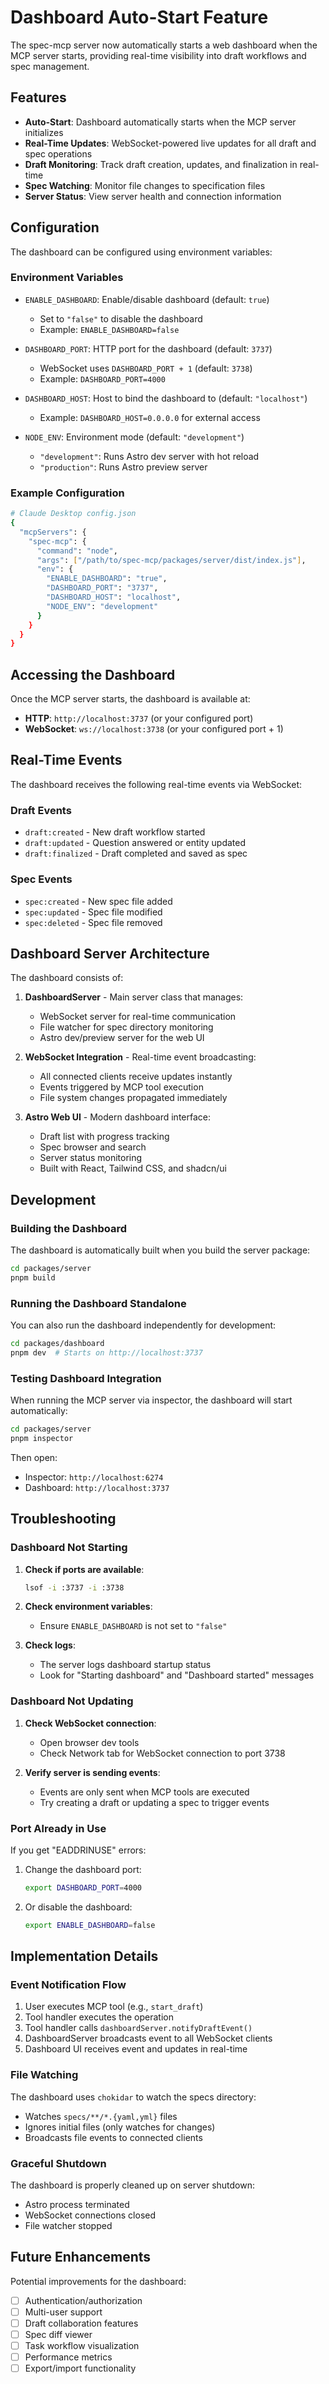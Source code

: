 # Dashboard Auto-Start Feature

The spec-mcp server now automatically starts a web dashboard when the MCP server starts, providing real-time visibility into draft workflows and spec management.

## Features

- **Auto-Start**: Dashboard automatically starts when the MCP server initializes
- **Real-Time Updates**: WebSocket-powered live updates for all draft and spec operations
- **Draft Monitoring**: Track draft creation, updates, and finalization in real-time
- **Spec Watching**: Monitor file changes to specification files
- **Server Status**: View server health and connection information

## Configuration

The dashboard can be configured using environment variables:

### Environment Variables

- `ENABLE_DASHBOARD`: Enable/disable dashboard (default: `true`)
  - Set to `"false"` to disable the dashboard
  - Example: `ENABLE_DASHBOARD=false`

- `DASHBOARD_PORT`: HTTP port for the dashboard (default: `3737`)
  - WebSocket uses `DASHBOARD_PORT + 1` (default: `3738`)
  - Example: `DASHBOARD_PORT=4000`

- `DASHBOARD_HOST`: Host to bind the dashboard to (default: `"localhost"`)
  - Example: `DASHBOARD_HOST=0.0.0.0` for external access

- `NODE_ENV`: Environment mode (default: `"development"`)
  - `"development"`: Runs Astro dev server with hot reload
  - `"production"`: Runs Astro preview server

### Example Configuration

```bash
# Claude Desktop config.json
{
  "mcpServers": {
    "spec-mcp": {
      "command": "node",
      "args": ["/path/to/spec-mcp/packages/server/dist/index.js"],
      "env": {
        "ENABLE_DASHBOARD": "true",
        "DASHBOARD_PORT": "3737",
        "DASHBOARD_HOST": "localhost",
        "NODE_ENV": "development"
      }
    }
  }
}
```

## Accessing the Dashboard

Once the MCP server starts, the dashboard is available at:

- **HTTP**: `http://localhost:3737` (or your configured port)
- **WebSocket**: `ws://localhost:3738` (or your configured port + 1)

## Real-Time Events

The dashboard receives the following real-time events via WebSocket:

### Draft Events
- `draft:created` - New draft workflow started
- `draft:updated` - Question answered or entity updated
- `draft:finalized` - Draft completed and saved as spec

### Spec Events  
- `spec:created` - New spec file added
- `spec:updated` - Spec file modified
- `spec:deleted` - Spec file removed

## Dashboard Server Architecture

The dashboard consists of:

1. **DashboardServer** - Main server class that manages:
   - WebSocket server for real-time communication
   - File watcher for spec directory monitoring
   - Astro dev/preview server for the web UI

2. **WebSocket Integration** - Real-time event broadcasting:
   - All connected clients receive updates instantly
   - Events triggered by MCP tool execution
   - File system changes propagated immediately

3. **Astro Web UI** - Modern dashboard interface:
   - Draft list with progress tracking
   - Spec browser and search
   - Server status monitoring
   - Built with React, Tailwind CSS, and shadcn/ui

## Development

### Building the Dashboard

The dashboard is automatically built when you build the server package:

```bash
cd packages/server
pnpm build
```

### Running the Dashboard Standalone

You can also run the dashboard independently for development:

```bash
cd packages/dashboard
pnpm dev  # Starts on http://localhost:3737
```

### Testing Dashboard Integration

When running the MCP server via inspector, the dashboard will start automatically:

```bash
cd packages/server
pnpm inspector
```

Then open:
- Inspector: `http://localhost:6274`
- Dashboard: `http://localhost:3737`

## Troubleshooting

### Dashboard Not Starting

1. **Check if ports are available**: 
   ```bash
   lsof -i :3737 -i :3738
   ```
   
2. **Check environment variables**:
   - Ensure `ENABLE_DASHBOARD` is not set to `"false"`
   
3. **Check logs**: 
   - The server logs dashboard startup status
   - Look for "Starting dashboard" and "Dashboard started" messages

### Dashboard Not Updating

1. **Check WebSocket connection**:
   - Open browser dev tools
   - Check Network tab for WebSocket connection to port 3738
   
2. **Verify server is sending events**:
   - Events are only sent when MCP tools are executed
   - Try creating a draft or updating a spec to trigger events

### Port Already in Use

If you get "EADDRINUSE" errors:

1. Change the dashboard port:
   ```bash
   export DASHBOARD_PORT=4000
   ```

2. Or disable the dashboard:
   ```bash
   export ENABLE_DASHBOARD=false
   ```

## Implementation Details

### Event Notification Flow

1. User executes MCP tool (e.g., `start_draft`)
2. Tool handler executes the operation
3. Tool handler calls `dashboardServer.notifyDraftEvent()`
4. DashboardServer broadcasts event to all WebSocket clients
5. Dashboard UI receives event and updates in real-time

### File Watching

The dashboard uses `chokidar` to watch the specs directory:
- Watches `specs/**/*.{yaml,yml}` files
- Ignores initial files (only watches for changes)
- Broadcasts file events to connected clients

### Graceful Shutdown

The dashboard is properly cleaned up on server shutdown:
- Astro process terminated
- WebSocket connections closed
- File watcher stopped

## Future Enhancements

Potential improvements for the dashboard:

- [ ] Authentication/authorization
- [ ] Multi-user support
- [ ] Draft collaboration features  
- [ ] Spec diff viewer
- [ ] Task workflow visualization
- [ ] Performance metrics
- [ ] Export/import functionality
